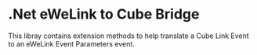 # .Net eWeLink to Cube Bridge

This libray contains extension methods to help translate a Cube Link Event to an eWeLink Event Parameters event.
